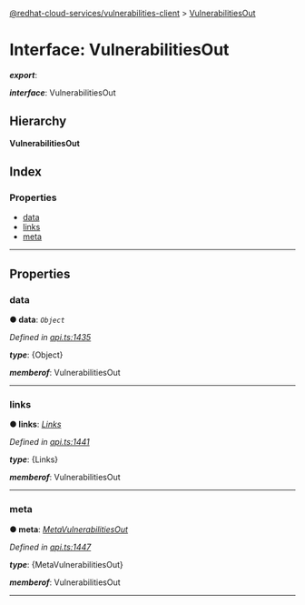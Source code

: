 [@redhat-cloud-services/vulnerabilities-client](../README.md) > [VulnerabilitiesOut](../interfaces/vulnerabilitiesout.md)

# Interface: VulnerabilitiesOut

*__export__*: 

*__interface__*: VulnerabilitiesOut

## Hierarchy

**VulnerabilitiesOut**

## Index

### Properties

* [data](vulnerabilitiesout.md#data)
* [links](vulnerabilitiesout.md#links)
* [meta](vulnerabilitiesout.md#meta)

---

## Properties

<a id="data"></a>

###  data

**● data**: *`Object`*

*Defined in [api.ts:1435](https://github.com/RedHatInsights/javascript-clients/blob/master/packages/vulnerabilities/api.ts#L1435)*

*__type__*: {Object}

*__memberof__*: VulnerabilitiesOut

___
<a id="links"></a>

###  links

**● links**: *[Links](links.md)*

*Defined in [api.ts:1441](https://github.com/RedHatInsights/javascript-clients/blob/master/packages/vulnerabilities/api.ts#L1441)*

*__type__*: {Links}

*__memberof__*: VulnerabilitiesOut

___
<a id="meta"></a>

###  meta

**● meta**: *[MetaVulnerabilitiesOut](metavulnerabilitiesout.md)*

*Defined in [api.ts:1447](https://github.com/RedHatInsights/javascript-clients/blob/master/packages/vulnerabilities/api.ts#L1447)*

*__type__*: {MetaVulnerabilitiesOut}

*__memberof__*: VulnerabilitiesOut

___

